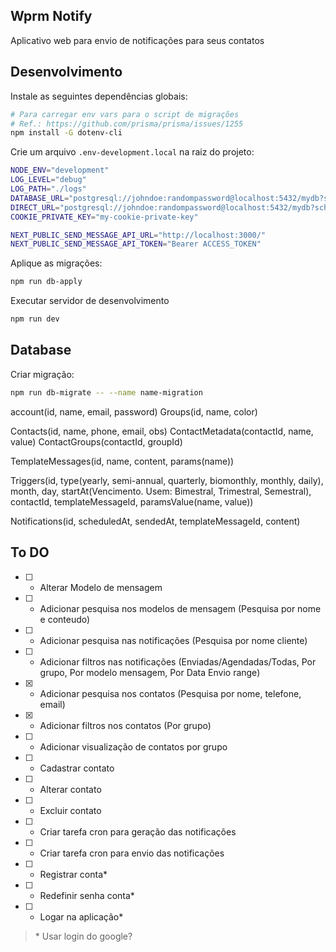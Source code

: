 ## Wprm Notify

Aplicativo web para envio de notificações para seus contatos

## Desenvolvimento

Instale as seguintes dependências globais:

```sh
# Para carregar env vars para o script de migrações
# Ref.: https://github.com/prisma/prisma/issues/1255
npm install -G dotenv-cli
```

Crie um arquivo `.env-development.local` na raiz do projeto:

```sh
NODE_ENV="development"
LOG_LEVEL="debug"
LOG_PATH="./logs"
DATABASE_URL="postgresql://johndoe:randompassword@localhost:5432/mydb?schema=public"
DIRECT_URL="postgresql://johndoe:randompassword@localhost:5432/mydb?schema=public"
COOKIE_PRIVATE_KEY="my-cookie-private-key"

NEXT_PUBLIC_SEND_MESSAGE_API_URL="http://localhost:3000/"
NEXT_PUBLIC_SEND_MESSAGE_API_TOKEN="Bearer ACCESS_TOKEN"
```

Aplique as migrações:

```sh
npm run db-apply
```

Executar servidor de desenvolvimento

```bash
npm run dev
```

## Database

Criar migração:

```sh
npm run db-migrate -- --name name-migration
```

account(id, name, email, password)
Groups(id, name, color)

Contacts(id, name, phone, email, obs)
ContactMetadata(contactId, name, value)
ContactGroups(contactId, groupId)

TemplateMessages(id, name, content, params(name))

Triggers(id, type(yearly, semi-annual, quarterly, biomonthly, monthly, daily), month, day, startAt(Vencimento. Usem: Bimestral, Trimestral, Semestral), contactId, templateMessageId, paramsValue(name, value))

Notifications(id, scheduledAt, sendedAt, templateMessageId, content)

## To DO

- [ ] - Alterar Modelo de mensagem
- [ ] - Adicionar pesquisa nos modelos de mensagem (Pesquisa por nome e conteudo)
- [ ] - Adicionar pesquisa nas notificações (Pesquisa por nome cliente)
- [ ] - Adicionar filtros nas notificações (Enviadas/Agendadas/Todas, Por grupo, Por modelo mensagem, Por Data Envio range)
- [x] - Adicionar pesquisa nos contatos (Pesquisa por nome, telefone, email)
- [x] - Adicionar filtros nos contatos (Por grupo)
- [ ] - Adicionar visualização de contatos por grupo
- [ ] - Cadastrar contato
- [ ] - Alterar contato
- [ ] - Excluir contato
- [ ] - Criar tarefa cron para geração das notificações
- [ ] - Criar tarefa cron para envio das notificações
- [ ] - Registrar conta*
- [ ] - Redefinir senha conta*
- [ ] - Logar na aplicação*

>  \* Usar login do google?
